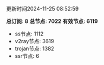 更新时间2024-11-25 08:52:59

**总订阅: 8**
**总节点: 7022**
**有效节点: 6119**
- ss节点: 1112
- v2ray节点: 3619
- trojan节点: 1382
- ssr节点: 6
